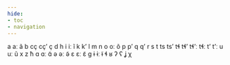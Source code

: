 ```yaml
---
hide:
- toc
- navigation
---
```

a
aː
ã
b
cç
cçʼ
ç
d
h
i
iː
ĩ
k
kʼ
l
m
n
o
oː
õ
p
pʼ
q
qʼ
r
s
t
ts
tsʼ
tɬ
tɬʼ
tɬʼː
tɬː
tʼ
tʼː
u
uː
ũ
x
z
ħ
ɑ
ɑː
ɑ̃
ə
əː
ə̃
ɛ
ɛː
ɛ̃
ɡ
ɨ
ɨː
ɨ̃
ɬ
ʁ
ʔ
ʕ
ʝ
χ
